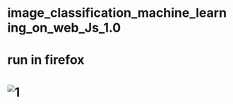 # image_classification_machine_learning_on_web_Js_1.0
# run in firefox
#   ![1](https://user-images.githubusercontent.com/18087611/45434665-c4711c00-b6d0-11e8-8ee1-ec9b939bc0db.JPG)
